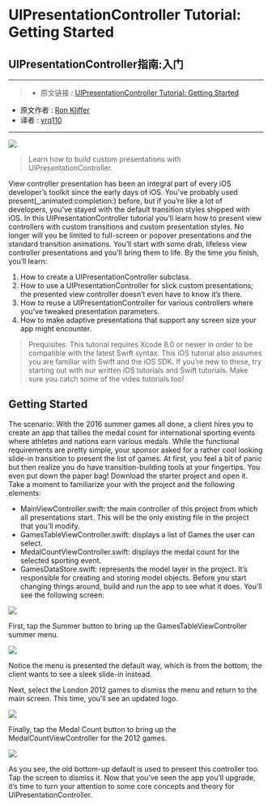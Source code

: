 # UIPresentationController Tutorial: Getting Started
## UIPresentationController指南:入门

***

>* 原文链接 : [UIPresentationController Tutorial: Getting Started](https://www.raywenderlich.com/139277/uipresentationcontroller-tutorial-getting-started)
* 原文作者 : [Ron Kliffer](https://www.raywenderlich.com/u/ron.kliffer)
* 译者 : [yrq110](https://github.com/yrq110/)

***

![](https://koenig-media.raywenderlich.com/uploads/2016/10/UIPresCon-feature.png)
> Learn how to build custom presentations with UIPresentationController.

View controller presentation has been an integral part of every iOS developer’s toolkit since the early days of iOS. You’ve probably used present(_:animated:completion:) before, but if you’re like a lot of developers, you’ve stayed with the default transition styles shipped with iOS. In this UIPresentationController tutorial you’ll learn how to present view controllers with custom transitions and custom presentation styles. No longer will you be limited to full-screen or popover presentations and the standard transition animations. You’ll start with some drab, lifeless view controller presentations and you’ll bring them to life. By the time you finish, you’ll learn:
1. How to create a UIPresentationController subclass.
2. How to use a UIPresentationController for slick custom presentations; the presented view controller doesn’t even have to know it’s there.
3. How to reuse a UIPresentationController for various controllers where you’ve tweaked presentation parameters.
4. How to make adaptive presentations that support any screen size your app might encounter.

> Prequisites: This tutorial requires Xcode 8.0 or newer in order to be compatible with the latest Swift syntax.
This iOS tutorial also assumes you are familiar with Swift and the iOS SDK. If you’re new to these, try starting out with our written iOS tutorials and Swift tutorials. Make sure you catch some of the video tutorials too!

## Getting Started

The scenario: With the 2016 summer games all done, a client hires you to create an app that tallies the medal count for international sporting events where athletes and nations earn various medals.
While the functional requirements are pretty simple, your sponsor asked for a rather cool looking slide-in transition to present the list of games.
At first, you feel a bit of panic but then realize you do have transition-building tools at your fingertips. You even put down the paper bag!
Download the starter project and open it.
Take a moment to familiarize your with the project and the following elements:
* MainViewController.swift: the main controller of this project from which all presentations start. This will be the only existing file in the project that you’ll modify.
* GamesTableViewController.swift: displays a list of Games the user can select.
* MedalCountViewController.swift: displays the medal count for the selected sporting event.
* GamesDataStore.swift: represents the model layer in the project. It’s responsible for creating and storing model objects.
Before you start changing things around, build and run the app to see what it does. You’ll see the following screen:

![](https://koenig-media.raywenderlich.com/uploads/2016/08/medal_count_01-282x500.png)

First, tap the Summer button to bring up the GamesTableViewController summer menu.

![](https://koenig-media.raywenderlich.com/uploads/2016/08/medal_gif_01.gif)

Notice the menu is presented the default way, which is from the bottom; the client wants to see a sleek slide-in instead.

Next, select the London 2012 games to dismiss the menu and return to the main screen. This time, you’ll see an updated logo.

![](https://koenig-media.raywenderlich.com/uploads/2016/08/medal_count_02-282x500.png)

Finally, tap the Medal Count button to bring up the MedalCountViewController for the 2012 games.

![](https://koenig-media.raywenderlich.com/uploads/2016/08/medal_count_03-282x500.png)

As you see, the old bottom-up default is used to present this controller too. Tap the screen to dismiss it.
Now that you’ve seen the app you’ll upgrade, it’s time to turn your attention to some core concepts and theory for UIPresentationController.
